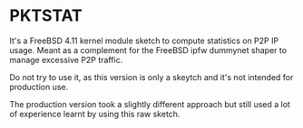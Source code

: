 # PKTSTAT

It's a FreeBSD 4.11 kernel module sketch to compute statistics on P2P IP usage.
Meant as a complement for the FreeBSD ipfw dummynet shaper to manage excessive
P2P traffic.

Do not try to use it, as this version is only a skeytch and it's not intended for production use.

The production version took a slightly different approach but still used a lot of experience learnt by using this raw sketch.
